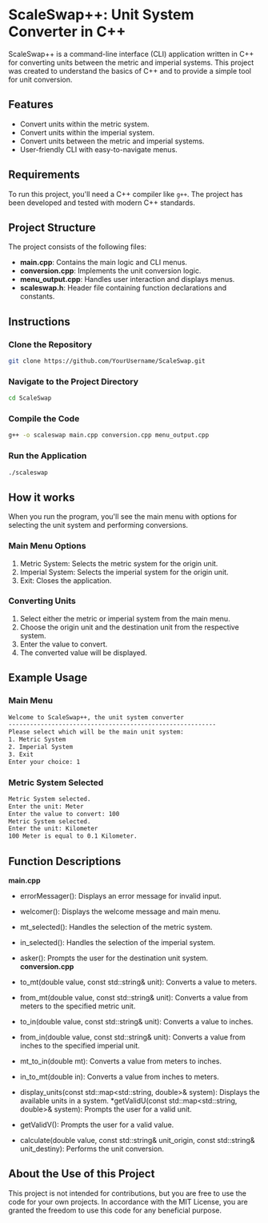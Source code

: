 # ScaleSwap++: Unit System Converter in C++

ScaleSwap++ is a command-line interface (CLI) application written in C++ for converting units between the metric and imperial systems. This project was created to understand the basics of C++ and to provide a simple tool for unit conversion.

## Features

- Convert units within the metric system.
- Convert units within the imperial system.
- Convert units between the metric and imperial systems.
- User-friendly CLI with easy-to-navigate menus.

## Requirements

To run this project, you'll need a C++ compiler like `g++`. The project has been developed and tested with modern C++ standards.

## Project Structure

The project consists of the following files:

- **main.cpp**: Contains the main logic and CLI menus.
- **conversion.cpp**: Implements the unit conversion logic.
- **menu_output.cpp**: Handles user interaction and displays menus.
- **scaleswap.h**: Header file containing function declarations and constants.

## Instructions

### Clone the Repository

```sh
git clone https://github.com/YourUsername/ScaleSwap.git
```

### Navigate to the Project Directory

```sh
cd ScaleSwap
```

### Compile the Code

```sh
g++ -o scaleswap main.cpp conversion.cpp menu_output.cpp
```

### Run the Application

```sh
./scaleswap
```

## How it works

When you run the program, you'll see the main menu with options for selecting the unit system and performing conversions.
### Main Menu Options
1. Metric System: Selects the metric system for the origin unit.
2. Imperial System: Selects the imperial system for the origin unit.
3. Exit: Closes the application.
### Converting Units
1. Select either the metric or imperial system from the main menu.
2. Choose the origin unit and the destination unit from the respective system.
3. Enter the value to convert.
4. The converted value will be displayed.

## Example Usage

### Main Menu

```sh
Welcome to ScaleSwap++, the unit system converter
----------------------------------------------------------
Please select which will be the main unit system:
1. Metric System
2. Imperial System
3. Exit
Enter your choice: 1
```

### Metric System Selected

```sh
Metric System selected.
Enter the unit: Meter
Enter the value to convert: 100
Metric System selected.
Enter the unit: Kilometer
100 Meter is equal to 0.1 Kilometer.
```

## Function Descriptions

**main.cpp**

* errorMessager(): Displays an error message for invalid input.
* welcomer(): Displays the welcome message and main menu.
* mt_selected(): Handles the selection of the metric system.
* in_selected(): Handles the selection of the imperial system.
* asker(): Prompts the user for the destination unit system.
**conversion.cpp**

* to_mt(double value, const std::string& unit): Converts a value to meters.
* from_mt(double value, const std::string& unit): Converts a value from meters to the specified metric unit.
* to_in(double value, const std::string& unit): Converts a value to inches.
* from_in(double value, const std::string& unit): Converts a value from inches to the specified imperial unit.
* mt_to_in(double mt): Converts a value from meters to inches.
* in_to_mt(double in): Converts a value from inches to meters.
* display_units(const std::map<std::string, double>& system): Displays the available units in a system.
*getValidU(const std::map<std::string, double>& system): Prompts the user for a valid unit.
* getValidV(): Prompts the user for a valid value.
* calculate(double value, const std::string& unit_origin, const std::string& unit_destiny): Performs the unit conversion.

## About the Use of this Project

This project is not intended for contributions, but you are free to use the code for your own projects. In accordance with the MIT License, you are granted the freedom to use this code for any beneficial purpose.